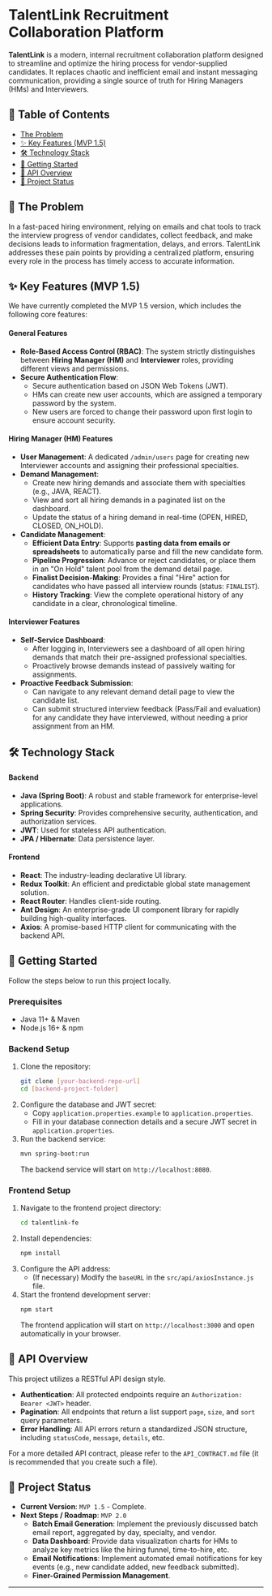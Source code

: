 # TalentLink Recruitment Collaboration Platform

**TalentLink** is a modern, internal recruitment collaboration platform designed to streamline and optimize the hiring process for vendor-supplied candidates. It replaces chaotic and inefficient email and instant messaging communication, providing a single source of truth for Hiring Managers (HMs) and Interviewers.

## 📖 Table of Contents

- [The Problem](#-the-problem)
- [✨ Key Features (MVP 1.5)](#-key-features-mvp-15)
- [🛠️ Technology Stack](#️-technology-stack)
- [🚀 Getting Started](#-getting-started)
- [📝 API Overview](#-api-overview)
- [📌 Project Status](#-project-status)

## 🎯 The Problem

In a fast-paced hiring environment, relying on emails and chat tools to track the interview progress of vendor candidates, collect feedback, and make decisions leads to information fragmentation, delays, and errors. TalentLink addresses these pain points by providing a centralized platform, ensuring every role in the process has timely access to accurate information.

## ✨ Key Features (MVP 1.5)

We have currently completed the MVP 1.5 version, which includes the following core features:

#### **General Features**
- **Role-Based Access Control (RBAC)**: The system strictly distinguishes between **Hiring Manager (HM)** and **Interviewer** roles, providing different views and permissions.
- **Secure Authentication Flow**:
    - Secure authentication based on JSON Web Tokens (JWT).
    - HMs can create new user accounts, which are assigned a temporary password by the system.
    - New users are forced to change their password upon first login to ensure account security.

#### **Hiring Manager (HM) Features**
- **User Management**: A dedicated `/admin/users` page for creating new Interviewer accounts and assigning their professional specialties.
- **Demand Management**:
    - Create new hiring demands and associate them with specialties (e.g., JAVA, REACT).
    - View and sort all hiring demands in a paginated list on the dashboard.
    - Update the status of a hiring demand in real-time (OPEN, HIRED, CLOSED, ON_HOLD).
- **Candidate Management**:
    - **Efficient Data Entry**: Supports **pasting data from emails or spreadsheets** to automatically parse and fill the new candidate form.
    - **Pipeline Progression**: Advance or reject candidates, or place them in an "On Hold" talent pool from the demand detail page.
    - **Finalist Decision-Making**: Provides a final "Hire" action for candidates who have passed all interview rounds (status: `FINALIST`).
    - **History Tracking**: View the complete operational history of any candidate in a clear, chronological timeline.

#### **Interviewer Features**
- **Self-Service Dashboard**:
    - After logging in, Interviewers see a dashboard of all open hiring demands that match their pre-assigned professional specialties.
    - Proactively browse demands instead of passively waiting for assignments.
- **Proactive Feedback Submission**:
    - Can navigate to any relevant demand detail page to view the candidate list.
    - Can submit structured interview feedback (Pass/Fail and evaluation) for any candidate they have interviewed, without needing a prior assignment from an HM.

## 🛠️ Technology Stack

#### **Backend**
- **Java (Spring Boot)**: A robust and stable framework for enterprise-level applications.
- **Spring Security**: Provides comprehensive security, authentication, and authorization services.
- **JWT**: Used for stateless API authentication.
- **JPA / Hibernate**: Data persistence layer.

#### **Frontend**
- **React**: The industry-leading declarative UI library.
- **Redux Toolkit**: An efficient and predictable global state management solution.
- **React Router**: Handles client-side routing.
- **Ant Design**: An enterprise-grade UI component library for rapidly building high-quality interfaces.
- **Axios**: A promise-based HTTP client for communicating with the backend API.

## 🚀 Getting Started

Follow the steps below to run this project locally.

### **Prerequisites**
-   Java 11+ & Maven
-   Node.js 16+ & npm

### **Backend Setup**
1.  Clone the repository:
    ```bash
    git clone [your-backend-repo-url]
    cd [backend-project-folder]
    ```
2.  Configure the database and JWT secret:
    - Copy `application.properties.example` to `application.properties`.
    - Fill in your database connection details and a secure JWT secret in `application.properties`.
3.  Run the backend service:
    ```bash
    mvn spring-boot:run
    ```
    The backend service will start on `http://localhost:8080`.

### **Frontend Setup**
1.  Navigate to the frontend project directory:
    ```bash
    cd talentlink-fe
    ```
2.  Install dependencies:
    ```bash
    npm install
    ```
3.  Configure the API address:
    - (If necessary) Modify the `baseURL` in the `src/api/axiosInstance.js` file.
4.  Start the frontend development server:
    ```bash
    npm start
    ```
    The frontend application will start on `http://localhost:3000` and open automatically in your browser.

## 📝 API Overview

This project utilizes a RESTful API design style.
- **Authentication**: All protected endpoints require an `Authorization: Bearer <JWT>` header.
- **Pagination**: All endpoints that return a list support `page`, `size`, and `sort` query parameters.
- **Error Handling**: All API errors return a standardized JSON structure, including `statusCode`, `message`, `details`, etc.

For a more detailed API contract, please refer to the `API_CONTRACT.md` file (it is recommended that you create such a file).

## 📌 Project Status

- **Current Version**: `MVP 1.5` - Complete.
- **Next Steps / Roadmap**: `MVP 2.0`
    - **Batch Email Generation**: Implement the previously discussed batch email report, aggregated by day, specialty, and vendor.
    - **Data Dashboard**: Provide data visualization charts for HMs to analyze key metrics like the hiring funnel, time-to-hire, etc.
    - **Email Notifications**: Implement automated email notifications for key events (e.g., new candidate added, new feedback submitted).
    - **Finer-Grained Permission Management**.

---
